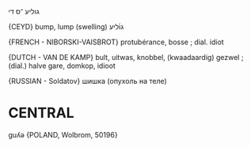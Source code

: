 גוליע
־ס
די

{CEYD}
bump, lump (swelling) גו֜ליע

{FRENCH - NIBORSKI-VAISBROT}
protubérance, bosse ; dial. idiot

{DUTCH - VAN DE KAMP}
bult, uitwas, knobbel, (kwaadaardig) gezwel ; (dial.) halve gare, domkop, idioot

{RUSSIAN - Soldatov}
шишка (опухоль на теле)

CENTRAL
========

guʎə {POLAND, Wolbrom, 50196}